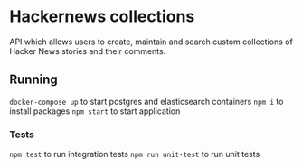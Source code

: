 # Hackernews collections

API which allows users to create, maintain and search custom collections of Hacker News stories and their comments.

## Running 

`docker-compose up` to start postgres and elasticsearch containers
`npm i` to install packages
`npm start` to start application

### Tests

`npm test` to run integration tests
`npm run unit-test` to run unit tests
